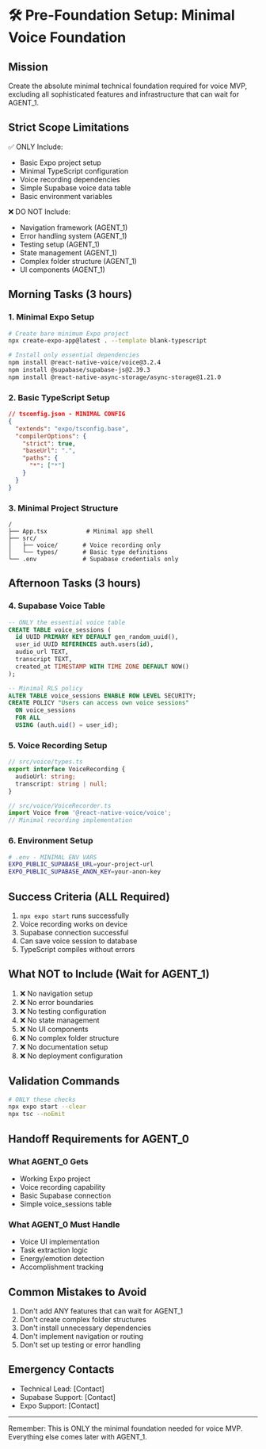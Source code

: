 # 🛠️ Pre-Foundation Setup: Minimal Voice Foundation

## Mission
Create the absolute minimal technical foundation required for voice MVP, excluding all sophisticated features and infrastructure that can wait for AGENT_1.

## Strict Scope Limitations
✅ ONLY Include:
- Basic Expo project setup
- Minimal TypeScript configuration
- Voice recording dependencies
- Simple Supabase voice data table
- Basic environment variables

❌ DO NOT Include:
- Navigation framework (AGENT_1)
- Error handling system (AGENT_1)
- Testing setup (AGENT_1)
- State management (AGENT_1)
- Complex folder structure (AGENT_1)
- UI components (AGENT_1)

## Morning Tasks (3 hours)

### 1. Minimal Expo Setup
```bash
# Create bare minimum Expo project
npx create-expo-app@latest . --template blank-typescript

# Install only essential dependencies
npm install @react-native-voice/voice@3.2.4
npm install @supabase/supabase-js@2.39.3
npm install @react-native-async-storage/async-storage@1.21.0
```

### 2. Basic TypeScript Setup
```json
// tsconfig.json - MINIMAL CONFIG
{
  "extends": "expo/tsconfig.base",
  "compilerOptions": {
    "strict": true,
    "baseUrl": ".",
    "paths": {
      "*": ["*"]
    }
  }
}
```

### 3. Minimal Project Structure
```
/
├── App.tsx           # Minimal app shell
├── src/
│   ├── voice/       # Voice recording only
│   └── types/       # Basic type definitions
└── .env             # Supabase credentials only
```

## Afternoon Tasks (3 hours)

### 4. Supabase Voice Table
```sql
-- ONLY the essential voice table
CREATE TABLE voice_sessions (
  id UUID PRIMARY KEY DEFAULT gen_random_uuid(),
  user_id UUID REFERENCES auth.users(id),
  audio_url TEXT,
  transcript TEXT,
  created_at TIMESTAMP WITH TIME ZONE DEFAULT NOW()
);

-- Minimal RLS policy
ALTER TABLE voice_sessions ENABLE ROW LEVEL SECURITY;
CREATE POLICY "Users can access own voice sessions"
  ON voice_sessions
  FOR ALL
  USING (auth.uid() = user_id);
```

### 5. Voice Recording Setup
```typescript
// src/voice/types.ts
export interface VoiceRecording {
  audioUrl: string;
  transcript: string | null;
}

// src/voice/VoiceRecorder.ts
import Voice from '@react-native-voice/voice';
// Minimal recording implementation
```

### 6. Environment Setup
```bash
# .env - MINIMAL ENV VARS
EXPO_PUBLIC_SUPABASE_URL=your-project-url
EXPO_PUBLIC_SUPABASE_ANON_KEY=your-anon-key
```

## Success Criteria (ALL Required)
1. `npx expo start` runs successfully
2. Voice recording works on device
3. Supabase connection successful
4. Can save voice session to database
5. TypeScript compiles without errors

## What NOT to Include (Wait for AGENT_1)
1. ❌ No navigation setup
2. ❌ No error boundaries
3. ❌ No testing configuration
4. ❌ No state management
5. ❌ No UI components
6. ❌ No complex folder structure
7. ❌ No documentation setup
8. ❌ No deployment configuration

## Validation Commands
```bash
# ONLY these checks
npx expo start --clear
npx tsc --noEmit
```

## Handoff Requirements for AGENT_0

### What AGENT_0 Gets
- Working Expo project
- Voice recording capability
- Basic Supabase connection
- Simple voice_sessions table

### What AGENT_0 Must Handle
- Voice UI implementation
- Task extraction logic
- Energy/emotion detection
- Accomplishment tracking

## Common Mistakes to Avoid
1. Don't add ANY features that can wait for AGENT_1
2. Don't create complex folder structures
3. Don't install unnecessary dependencies
4. Don't implement navigation or routing
5. Don't set up testing or error handling

## Emergency Contacts
- Technical Lead: [Contact]
- Supabase Support: [Contact]
- Expo Support: [Contact]

---
Remember: This is ONLY the minimal foundation needed for voice MVP. Everything else comes later with AGENT_1.